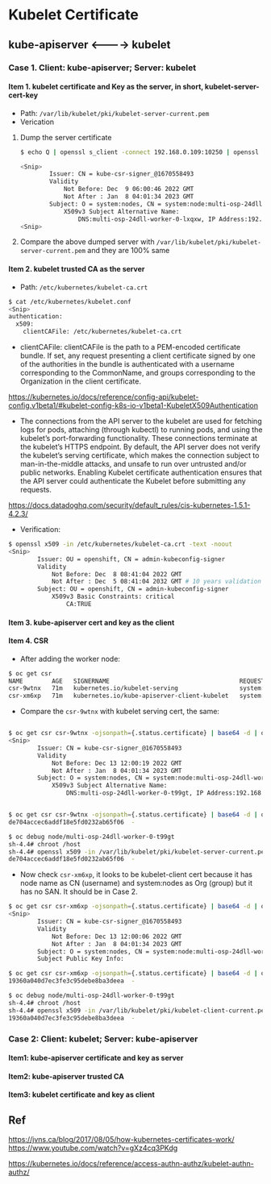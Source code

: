 # Kubelet Certificate

## kube-apiserver <----> kubelet

### Case 1. Client: kube-apiserver; Server: kubelet

#### Item 1. kubelet certificate and Key as the server, in short, kubelet-server-cert-key

* Path: `/var/lib/kubelet/pki/kubelet-server-current.pem`
* Verication

1. Dump the server certificate

    ~~~bash
    $ echo Q | openssl s_client -connect 192.168.0.109:10250 | openssl x509 -text -noout

    <Snip>
            Issuer: CN = kube-csr-signer_@1670558493
            Validity
                Not Before: Dec  9 06:00:46 2022 GMT
                Not After : Jan  8 04:01:34 2023 GMT
            Subject: O = system:nodes, CN = system:node:multi-osp-24dll-worker-0-lxqxw # Pay attention to the CN as the user, O as the group to authenticate. Yes the certificate extracts the user and group for further authenticate. This is called certificate-based authentication. Check clientCAFile later
                X509v3 Subject Alternative Name:
                    DNS:multi-osp-24dll-worker-0-lxqxw, IP Address:192.168.0.109
    <Snip>

    ~~~

2. Compare the above dumped server with `/var/lib/kubelet/pki/kubelet-server-current.pem` and they are 100% same

#### Item 2. kubelet trusted CA as the server

* Path: `/etc/kubernetes/kubelet-ca.crt`

~~~bash
$ cat /etc/kubernetes/kubelet.conf
<Snip>
authentication:
  x509:
    clientCAFile: /etc/kubernetes/kubelet-ca.crt
~~~

* clientCAFile: clientCAFile is the path to a PEM-encoded certificate bundle. If set, any request presenting a client certificate signed by one of the authorities in the bundle is authenticated with a username corresponding to the CommonName, and groups corresponding to the Organization in the client certificate.

<https://kubernetes.io/docs/reference/config-api/kubelet-config.v1beta1/#kubelet-config-k8s-io-v1beta1-KubeletX509Authentication>

* The connections from the API server to the kubelet are used for fetching logs for pods, attaching (through kubectl) to running pods, and using the kubelet’s port-forwarding functionality. These connections terminate at the kubelet’s HTTPS endpoint. By default, the API server does not verify the kubelet’s serving certificate, which makes the connection subject to man-in-the-middle attacks, and unsafe to run over untrusted and/or public networks. Enabling Kubelet certificate authentication ensures that the API server could authenticate the Kubelet before submitting any requests.

<https://docs.datadoghq.com/security/default_rules/cis-kubernetes-1.5.1-4.2.3/>

* Verification:

~~~bash
$ openssl x509 -in /etc/kubernetes/kubelet-ca.crt -text -noout
<Snip>
        Issuer: OU = openshift, CN = admin-kubeconfig-signer
        Validity
            Not Before: Dec  8 08:41:04 2022 GMT
            Not After : Dec  5 08:41:04 2032 GMT # 10 years validation for this CA cert
        Subject: OU = openshift, CN = admin-kubeconfig-signer
            X509v3 Basic Constraints: critical
                CA:TRUE

~~~

#### Item 3. kube-apiserver cert and key as the client

#### Item 4. CSR

* After adding the worker node:

~~~bash
$ oc get csr
NAME        AGE   SIGNERNAME                                    REQUESTOR                                                                   REQUESTEDDURATION   CONDITION
csr-9wtnx   71m   kubernetes.io/kubelet-serving                 system:node:multi-osp-24dll-worker-0-t99gt                                  <none>              Approved,Issued
csr-xm6xp   71m   kubernetes.io/kube-apiserver-client-kubelet   system:serviceaccount:openshift-machine-config-operator:node-bootstrapper   <none>              Approved,Issued
~~~

* Compare the `csr-9wtnx` with kubelet serving cert, the same:

~~~bash

$ oc get csr csr-9wtnx -ojsonpath={.status.certificate} | base64 -d | openssl x509 -text -noout
<Snip>
        Issuer: CN = kube-csr-signer_@1670558493
        Validity
            Not Before: Dec 13 12:00:19 2022 GMT
            Not After : Jan  8 04:01:34 2023 GMT
        Subject: O = system:nodes, CN = system:node:multi-osp-24dll-worker-0-t99gt
            X509v3 Subject Alternative Name:
                DNS:multi-osp-24dll-worker-0-t99gt, IP Address:192.168.0.179


$ oc get csr csr-9wtnx -ojsonpath={.status.certificate} | base64 -d | openssl x509 -text -noout | md5sum
de704accec6addf18e5fd0232ab65f06  -

$ oc debug node/multi-osp-24dll-worker-0-t99gt
sh-4.4# chroot /host
sh-4.4# openssl x509 -in /var/lib/kubelet/pki/kubelet-server-current.pem -text -noout | md5sum
de704accec6addf18e5fd0232ab65f06  -

~~~

* Now check `csr-xm6xp`, it looks to be kubelet-client cert because it has node name as CN (username) and system:nodes as Org (group) but it has no SAN. It should be in Case 2.

~~~bash
$ oc get csr csr-xm6xp -ojsonpath={.status.certificate} | base64 -d | openssl x509 -text -noout
<Snip>
        Issuer: CN = kube-csr-signer_@1670558493
        Validity
            Not Before: Dec 13 12:00:06 2022 GMT
            Not After : Jan  8 04:01:34 2023 GMT
        Subject: O = system:nodes, CN = system:node:multi-osp-24dll-worker-0-t99gt
        Subject Public Key Info:

$ oc get csr csr-xm6xp -ojsonpath={.status.certificate} | base64 -d | openssl x509 -text -noout | md5sum
19360a040d7ec3fe3c95debe8ba3deea  -

$ oc debug node/multi-osp-24dll-worker-0-t99gt
sh-4.4# chroot /host
sh-4.4# openssl x509 -in /var/lib/kubelet/pki/kubelet-client-current.pem -text -noout | md5sum
19360a040d7ec3fe3c95debe8ba3deea  -

~~~

### Case 2: Client: kubelet; Server: kube-apiserver

#### Item1: kube-apiserver certificate and key as server

#### Item2: kube-apiserver trusted CA

#### Item3: kubelet certificate and key as client

## Ref

<https://jvns.ca/blog/2017/08/05/how-kubernetes-certificates-work/>
<https://www.youtube.com/watch?v=gXz4cq3PKdg>

<https://kubernetes.io/docs/reference/access-authn-authz/kubelet-authn-authz/>
